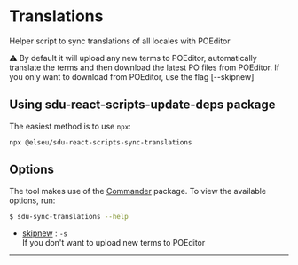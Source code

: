 # Translations

Helper script to sync translations of all locales with POEditor

⚠️ By default it will upload any new terms to POEditor, automatically translate the terms and then download the latest PO files from POEditor. If you only want to download from POEditor, use the flag [--skipnew]

## Using sdu-react-scripts-update-deps package

The easiest method is to use `npx`:

```
npx @elseu/sdu-react-scripts-sync-translations
```

## Options

The tool makes use of the [Commander](https://www.npmjs.com/package/commander) package. To view the available options, run:

```bash
$ sdu-sync-translations --help
```

- [skipnew](#skipnew) : `-s`  
   If you don't want to upload new terms to POEditor

---
